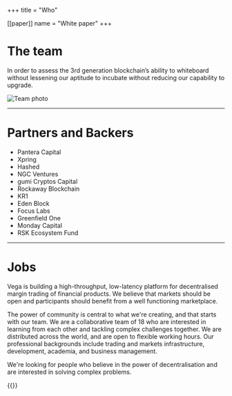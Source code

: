 +++
title = "Who"

[[paper]]
name = "White paper"
+++
# The team
In order to assess the 3rd generation blockchain’s ability to whiteboard without lessening our aptitude to incubate without reducing our capability to upgrade.

<img src="/images/team.jpg" alt="Team photo" />

---

# Partners and Backers
- Pantera Capital
- Xpring
- Hashed
- NGC Ventures
- gumi Cryptos Capital
- Rockaway Blockchain
- KR1
- Eden Block
- Focus Labs
- Greenfield One
- Monday Capital
- RSK Ecosystem Fund

---

# Jobs
Vega is building a high-throughput, low-latency platform for decentralised margin trading of financial products. We believe that markets should be open and participants should benefit from a well functioning marketplace.

The power of community is central to what we're creating, and that starts with our team. We are a collaborative team of 18 who are interested in learning from each other and tackling complex challenges together. We are distributed across the world, and are open to flexible working hours. Our professional backgrounds include trading and markets infrastructure, development, academia, and business management.

We're looking for people who believe in the power of decentralisation and are interested in solving complex problems.

{{<jobs>}}
